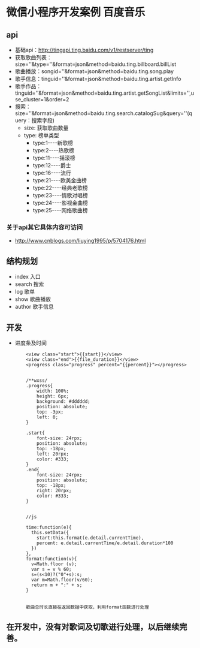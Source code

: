 # 微信小程序开发案例  百度音乐

## api
* 基础api：http://tingapi.ting.baidu.com/v1/restserver/ting
* 获取歌曲列表：size=''&type=''&format=json&method=baidu.ting.billboard.billList
* 歌曲播放：songid=''&format=json&method=baidu.ting.song.play
* 歌手信息：tinguid=''&format=json&method=baidu.ting.artist.getInfo
* 歌手作品：tinguid=''&format=json&method=baidu.ting.artist.getSongList&limits='',use_cluster=1&order=2
* 搜索：size=''&format=json&method=baidu.ting.search.catalogSug&query=''(query：搜索字段)
  * size: 获取歌曲数量
  * type: 榜单类型
    * type:1----新歌榜
    * type:2----热歌榜
    * type:11----摇滚榜
    * type:12----爵士
    * type:16----流行
    * type:21----欧美金曲榜
    * type:22----经典老歌榜
    * type:23----情歌对唱榜
    * type:24----影视金曲榜
    * type:25----网络歌曲榜
    
    
### 关于api其它具体内容可访问
  * http://www.cnblogs.com/liuying1995/p/5704176.html


## 结构规划

* index  入口
* search   搜索
* log   歌单
* show   歌曲播放
* author   歌手信息

## 开发

* 进度条及时间
          <!--wxml-->
          
          <view class="start">{{start}}</view>
          <view class="end">{{file_duration}}</view>
          <progress class="progress" percent="{{percent}}"></progress>
          
          
          /**wxss/
          .progress{
              width: 100%;
              height: 6px;
              background: #dddddd;
              position: absolute;
              top: -3px;
              left: 0;
          }

          .start{
              font-size: 24rpx;
              position: absolute;
              top: -18px;
              left: 20rpx;
              color: #333;
          }
          .end{
              font-size: 24rpx;
              position: absolute;
              top: -18px;
              right: 20rpx;
              color: #333;
          }
          
          
          //js
          
          time:function(e){
            this.setData({
              start:this.format(e.detail.currentTime),
              percent: e.detail.currentTime/e.detail.duration*100
            })
          },
          format:function(v){
            v=Math.floor (v);
            var s = v % 60;
            s=(s<10)?("0"+s):s;
            var m=Math.floor(v/60);
            return m + ":" + s;
          }
          
          
          歌曲总时长直接在返回数据中获取，利用format函数进行处理
          
          
          
## 在开发中，没有对歌词及切歌进行处理，以后继续完善。
